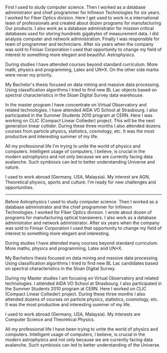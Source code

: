 
First I used to study computer science. Then I worked as a database
administrator and chief programmer for Infineon Technologies for six
years. I worked for Fiber Optics division. Here I get used to work in
a international team of professionals and created about dozen programs
for manufacturing Our products.  I also work as a database
administrator for mission critical databases used for storing hundreds
gigabytes of measurement data. I did analysis computer and network
administration. Finally I was responsible for team of programmer and
technicians. After six years when the company was sold to Finisar
Corporation I used that opportunity to change my field of interest to
something more elegant and beautiful. Astrophysics.

During studies I have attended courses beyond standard
curriculum. More math, physics and programming, Latex and UN*X. On the
other side marks were never my priority.

My Bachelor's thesis focused on data mining and massive data
processing. Using classification algorithms I tried to find new BL Lac
objects based on spectral characteristics in the Sloan Digital Survey
data warehouse.

In the master program I have concentrate on Virtual Observatory and
related technologies. I have attended AIDA VO School at Strasbourg. I
also participated in the Summer Students 2010 program at CERN. Here I
was working on CLIC (Compact Linear Collieder) project. This will be
the next generation linear collider. During these three months I also
attended dozens courses from particle physics, statistics, cosmology,
etc. It was the most productive and interesting summer of my life.

All my professional life I'm trying to unite the world of physics and
computers. Intelligent usage of computers, I believe, is crucial in the
modern astrophysics and not only because we are currently facing data
avalanche. Such symbiosis can led to better understanding Universe and
nature.

I used to work abroad (Germany, USA, Malaysia). My interest are AGN,
Theoretical physics, sports and culture. I'm ready for new challenges
and opportunities.

--------------

 
Before Astrophysics I used to study computer science. Then I worked as
a database administrator and the chief programmer for Infineon
Technologies. I worked for Fiber Optics division. I wrote about dozen
of programs for manufacturing optical transievers. I also work as a
database administrator and network administrator. After six years when
the company was sold to Finisar Corporation I used that opportunity to
change my field of interest to something more elegant and interesting.

During studies I have attended many courses beyond standard
curriculum. More maths, physics and programming, Latex and UN*X.

My Bachelors thesis focused on data mining and massive data
processing. Using classification algorithms I tried to find new BL Lac
candidates based on spectral characteristics in the Sloan Digital Survey.

During my Master studies I am focusing on Virtual Observatory and
related technologies. I attended AIDA VO School at Strasbourg. I also
participated in the Summer Students 2010 program at CERN. Here I
worked on CLIC (Compact Linear Collieder) project. During these three
months I also attended dozens of courses on particle physics,
statistics, cosmology, etc. It was the most productive and interesting
summer of my life.

I used to work abroad (Germany, USA, Malaysia). My interests are
Computer Science and Theoretical Physics.

All my professional life I have been trying to unite the world of
physics and computers. Intelligent usage of computers, I believe, is
crucial in the modern astrophysics and not only because we are
currently facing data avalanche. Such symbiosis can led to better
understanding of the Universe.



 

